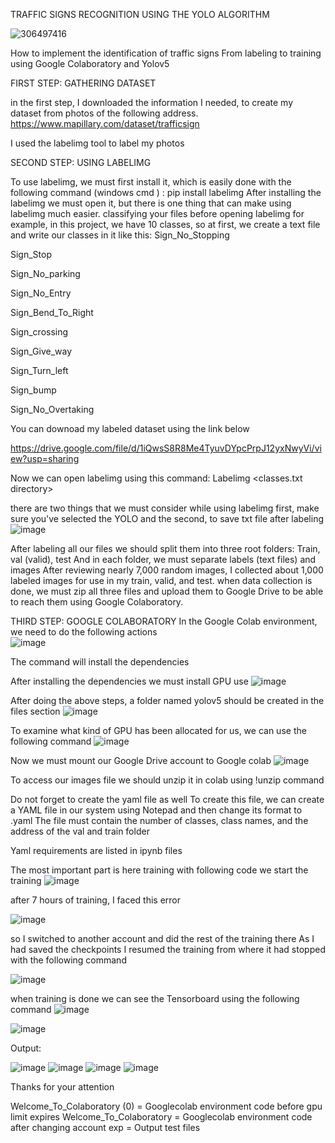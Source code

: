 TRAFFIC SIGNS RECOGNITION USING THE YOLO ALGORITHM

![306497416](https://user-images.githubusercontent.com/53332753/126833194-a648432d-a450-49e3-9fcc-479455990a48.jpg)



How to implement the identification of traffic signs From labeling to training using Google Colaboratory and Yolov5

FIRST STEP: GATHERING DATASET

in the first step, I downloaded the information I needed, to create my dataset from photos of the following address.
https://www.mapillary.com/dataset/trafficsign

I used the labelimg tool to label my photos


SECOND STEP: USING LABELIMG

To use labelimg, we must first install it, which is easily done with the following command (windows cmd ) :
pip install labelimg
After installing the labelimg we must open it, but there is one thing that can make using labelimg much easier.
classifying your files before opening labelimg
for example, in this project, we have 10 classes, so at first, we create a text file and write our classes in it
like this:
Sign_No_Stopping

Sign_Stop

Sign_No_parking

Sign_No_Entry

Sign_Bend_To_Right

Sign_crossing

Sign_Give_way

Sign_Turn_left

Sign_bump

Sign_No_Overtaking

You can downoad my labeled dataset using the link below

https://drive.google.com/file/d/1iQwsS8R8Me4TyuvDYpcPrpJ12yxNwyVi/view?usp=sharing


Now we can open labelimg using this command:
Labelimg <images directory> <classes.txt directory>
  
there are two things that we must consider while using labelimg
first, make sure you've selected the YOLO
and the second, to save txt file after labeling
  ![image](https://user-images.githubusercontent.com/53332753/126833314-68ed7520-f4ec-451c-992c-ac0bbad2fb24.png)

  After labeling all our files we should split them into three root folders:
Train, val (valid), test
And in each folder, we must separate labels (text files) and images
  After reviewing nearly 7,000 random images, I collected about 1,000 labeled images for use in my train, valid, and test.
when data collection is done, we must zip all three files and upload them to Google Drive to be able to reach them using Google Colaboratory.
  
THIRD STEP: GOOGLE COLABORATORY
In the Google Colab environment, we need to do the following actions  
  ![image](https://user-images.githubusercontent.com/53332753/126833474-255437e4-ad7e-4d3c-9e8b-36c9e052d1fe.png)
  
  The command will install the dependencies
  
  After installing the dependencies we must install GPU use
  ![image](https://user-images.githubusercontent.com/53332753/126833552-0d1f6807-3d65-470c-b063-3a568e24c2e2.png)

 After doing the above steps, a folder named yolov5 should be created in the files section
  ![image](https://user-images.githubusercontent.com/53332753/126833580-15fafe5c-1dc6-425b-90ed-f94306bea64a.png)

  To examine what kind of GPU has been allocated for us, we can use the following command
  ![image](https://user-images.githubusercontent.com/53332753/126833609-952dda0a-b52f-4390-b5df-0570cc18f052.png)

  Now we must mount our Google Drive account to Google colab
![image](https://user-images.githubusercontent.com/53332753/126833622-4c3ac6cd-4660-4bf9-8d37-dbdbb9ab8b19.png)

  To access our images file we should unzip it in colab using !unzip command
  
  Do not forget to create the yaml file as well
To create this file, we can create a YAML file in our system using Notepad and then change its format to .yaml
The file must contain the number of classes, class names, and the address of the val and train folder

Yaml requirements are listed in ipynb files
  
The most important part is here training
with following code we start the training
  ![image](https://user-images.githubusercontent.com/53332753/126833906-cd27a6d9-8ded-42b2-bbbd-b21300a98a43.png)

 after 7 hours of training, I faced this error
  
![image](https://user-images.githubusercontent.com/53332753/126833932-ee6e105e-6e66-4dc0-b35e-a83aea796600.png)

so I switched to another account and did the rest of the training there
As I had saved the checkpoints
I resumed the training from where it had stopped with the following command
  
![image](https://user-images.githubusercontent.com/53332753/126833947-6cc64f15-6377-4c4d-b067-fefa48857098.png)
  
  when training is done we can see the Tensorboard using the following command
  ![image](https://user-images.githubusercontent.com/53332753/126834027-e75b238b-15cb-4dcd-a594-6615f2b6adcc.png)

  ![image](https://user-images.githubusercontent.com/53332753/126834061-5fd4682a-da4b-44b9-9316-203ce68faf4f.png)

  
  Output:
  
  
![image](https://user-images.githubusercontent.com/53332753/126834111-06e50372-8acb-4ae5-8cab-b5f84f73bf1f.png) ![image](https://user-images.githubusercontent.com/53332753/126834126-7e852924-1846-4a31-8dd9-8dc9020ac02d.png) ![image](https://user-images.githubusercontent.com/53332753/126834149-cf062522-ddfd-431a-9b15-09c6338f0a19.png) ![image](https://user-images.githubusercontent.com/53332753/126834101-b4a1a273-d166-473f-933a-4abe24c3b115.png) 

Thanks for your attention

Welcome_To_Colaboratory (0) = Googlecolab environment code before gpu limit expires
Welcome_To_Colaboratory = Googlecolab environment code after changing account
exp = Output test files
 
  

